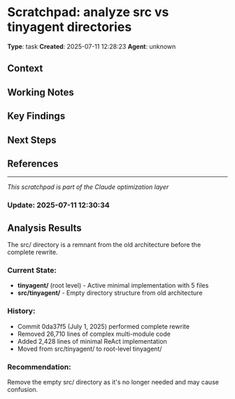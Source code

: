 # Scratchpad: analyze src vs tinyagent directories

**Type**: task
**Created**: 2025-07-11 12:28:23
**Agent**: unknown

## Context
<!-- Describe the current context or problem -->

## Working Notes
<!-- Add your thoughts, observations, and working notes here -->

## Key Findings
<!-- Important discoveries or insights -->

## Next Steps
<!-- What needs to be done next -->

## References
<!-- Links to relevant files, commits, or documentation -->

---
*This scratchpad is part of the Claude optimization layer*

### Update: 2025-07-11 12:30:34
## Analysis Results

The src/ directory is a remnant from the old architecture before the complete rewrite.

### Current State:
- **tinyagent/** (root level) - Active minimal implementation with 5 files
- **src/tinyagent/** - Empty directory structure from old architecture

### History:
- Commit 0da37f5 (July 1, 2025) performed complete rewrite
- Removed 26,710 lines of complex multi-module code
- Added 2,428 lines of minimal ReAct implementation
- Moved from src/tinyagent/ to root-level tinyagent/

### Recommendation:
Remove the empty src/ directory as it's no longer needed and may cause confusion.
